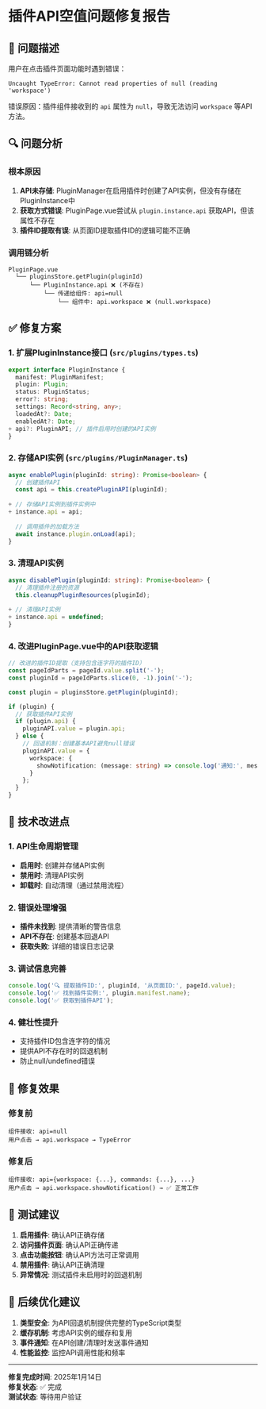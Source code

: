 # 插件API空值问题修复报告

## 🚨 问题描述
用户在点击插件页面功能时遇到错误：
```
Uncaught TypeError: Cannot read properties of null (reading 'workspace')
```

错误原因：插件组件接收到的 `api` 属性为 `null`，导致无法访问 `workspace` 等API方法。

## 🔍 问题分析

### 根本原因
1. **API未存储**: PluginManager在启用插件时创建了API实例，但没有存储在PluginInstance中
2. **获取方式错误**: PluginPage.vue尝试从 `plugin.instance.api` 获取API，但该属性不存在
3. **插件ID提取有误**: 从页面ID提取插件ID的逻辑可能不正确

### 调用链分析
```
PluginPage.vue
  └── pluginsStore.getPlugin(pluginId)
      └── PluginInstance.api ❌ (不存在)
          └── 传递给组件: api=null
              └── 组件中: api.workspace ❌ (null.workspace)
```

## ✅ 修复方案

### 1. 扩展PluginInstance接口 (`src/plugins/types.ts`)
```typescript
export interface PluginInstance {
  manifest: PluginManifest;
  plugin: Plugin;
  status: PluginStatus;
  error?: string;
  settings: Record<string, any>;
  loadedAt?: Date;
  enabledAt?: Date;
+ api?: PluginAPI; // 插件启用时创建的API实例
}
```

### 2. 存储API实例 (`src/plugins/PluginManager.ts`)
```typescript
async enablePlugin(pluginId: string): Promise<boolean> {
  // 创建插件API
  const api = this.createPluginAPI(pluginId);
  
+ // 存储API实例到插件实例中
+ instance.api = api;
  
  // 调用插件的加载方法
  await instance.plugin.onLoad(api);
}
```

### 3. 清理API实例
```typescript
async disablePlugin(pluginId: string): Promise<boolean> {
  // 清理插件注册的资源
  this.cleanupPluginResources(pluginId);
  
+ // 清理API实例
+ instance.api = undefined;
}
```

### 4. 改进PluginPage.vue中的API获取逻辑
```typescript
// 改进的插件ID提取（支持包含连字符的插件ID）
const pageIdParts = pageId.value.split('-');
const pluginId = pageIdParts.slice(0, -1).join('-');

const plugin = pluginsStore.getPlugin(pluginId);

if (plugin) {
  // 获取插件API实例
  if (plugin.api) {
    pluginAPI.value = plugin.api;
  } else {
    // 回退机制：创建基本API避免null错误
    pluginAPI.value = {
      workspace: {
        showNotification: (message: string) => console.log('通知:', message)
      }
    };
  }
}
```

## 🔧 技术改进点

### 1. API生命周期管理
- **启用时**: 创建并存储API实例
- **禁用时**: 清理API实例
- **卸载时**: 自动清理（通过禁用流程）

### 2. 错误处理增强
- **插件未找到**: 提供清晰的警告信息
- **API不存在**: 创建基本回退API
- **获取失败**: 详细的错误日志记录

### 3. 调试信息完善
```typescript
console.log('🔍 提取插件ID:', pluginId, '从页面ID:', pageId.value);
console.log('✅ 找到插件实例:', plugin.manifest.name);
console.log('✅ 获取到插件API');
```

### 4. 健壮性提升
- 支持插件ID包含连字符的情况
- 提供API不存在时的回退机制
- 防止null/undefined错误

## 🎯 修复效果

### 修复前
```
组件接收: api=null
用户点击 → api.workspace → TypeError
```

### 修复后
```
组件接收: api={workspace: {...}, commands: {...}, ...}
用户点击 → api.workspace.showNotification() → ✅ 正常工作
```

## 📝 测试建议

1. **启用插件**: 确认API正确存储
2. **访问插件页面**: 确认API正确传递
3. **点击功能按钮**: 确认API方法可正常调用
4. **禁用插件**: 确认API正确清理
5. **异常情况**: 测试插件未启用时的回退机制

## 🔄 后续优化建议

1. **类型安全**: 为API回退机制提供完整的TypeScript类型
2. **缓存机制**: 考虑API实例的缓存和复用
3. **事件通知**: 在API创建/清理时发送事件通知
4. **性能监控**: 监控API调用性能和频率

---

**修复完成时间**: 2025年1月14日  
**修复状态**: ✅ 完成  
**测试状态**: 等待用户验证
